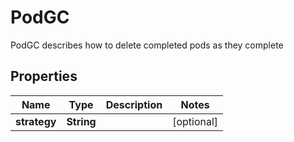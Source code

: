 

# PodGC

PodGC describes how to delete completed pods as they complete
## Properties

Name | Type | Description | Notes
------------ | ------------- | ------------- | -------------
**strategy** | **String** |  |  [optional]



